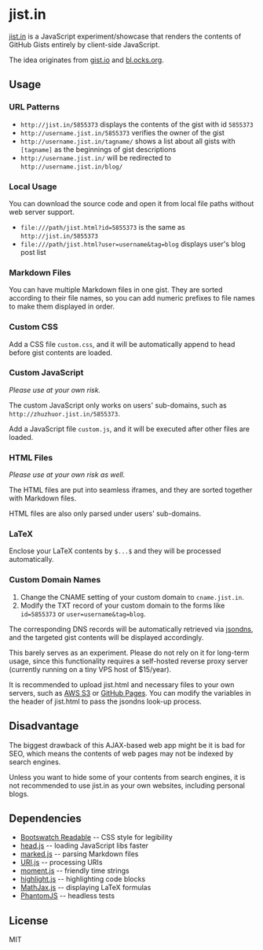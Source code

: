 # jist.in

[jist.in](http://jist.in) is a JavaScript experiment/showcase that renders the contents of GitHub Gists entirely by client-side JavaScript.

The idea originates from [gist.io](http://gist.io) and [bl.ocks.org](http://bl.ocks.org).

## Usage

### URL Patterns

* `http://jist.in/5855373` displays the contents of the gist with id `5855373`
* `http://username.jist.in/5855373` verifies the owner of the gist
* `http://username.jist.in/tagname/` shows a list about all gists with `[tagname]` as the beginnings of gist descriptions
* `http://username.jist.in/` will be redirected to `http://username.jist.in/blog/`

### Local Usage

You can download the source code and open it from local file paths without web server support.

* `file:///path/jist.html?id=5855373` is the same as `http://jist.in/5855373`
* `file:///path/jist.html?user=username&tag=blog` displays user's blog post list

### Markdown Files

You can have multiple Markdown files in one gist. They are sorted according to their file names, so you can add numeric prefixes to file names to make them displayed in order.

### Custom CSS

Add a CSS file `custom.css`, and it will be automatically append to head before gist contents are loaded.

### Custom JavaScript

*Please use at your own risk.*

The custom JavaScript only works on users' sub-domains, such as `http://zhuzhuor.jist.in/5855373`.

Add a JavaScript file `custom.js`, and it will be executed after other files are loaded.

### HTML Files

*Please use at your own risk as well.*

The HTML files are put into seamless iframes, and they are sorted together with Markdown files.

HTML files are also only parsed under users' sub-domains.

### LaTeX

Enclose your LaTeX contents by `$...$` and they will be processed automatically.

### Custom Domain Names

1. Change the CNAME setting of your custom domain to `cname.jist.in`.
2. Modify the TXT record of your custom domain to the forms like `id=5855373` or `user=username&tag=blog`.

The corresponding DNS records will be automatically retrieved via [jsondns](http://json.org), and the targeted gist contents will be displayed accordingly.

This barely serves as an experiment. Please do not rely on it for long-term usage, since this functionality requires a self-hosted reverse proxy server (currently running on a tiny VPS host of $15/year).

It is recommended to upload jist.html and necessary files to your own servers, such as [AWS S3](http://aws.amazon.com/s3/) or [GitHub Pages](http://pages.github.com/). You can modify the variables in the header of jist.html to pass the jsondns look-up process.


## Disadvantage

The biggest drawback of this AJAX-based web app might be it is bad for SEO, which means the contents of web pages may not be indexed by search engines.

Unless you want to hide some of your contents from search engines, it is not recommended to use jist.in as your own websites, including personal blogs.


## Dependencies

* [Bootswatch Readable](http://bootswatch.com/readable/) -- CSS style for legibility
* [head.js](http://headjs.com/)  -- loading JavaScript libs faster
* [marked.js](https://github.com/chjj/marked)  -- parsing Markdown files
* [URI.js](http://medialize.github.io/URI.js/)  -- processing URIs
* [moment.js](http://momentjs.com/)  -- friendly time strings
* [highlight.js](http://softwaremaniacs.org/soft/highlight/en/)  -- highlighting code blocks
* [MathJax.js](http://www.mathjax.org/)  -- displaying LaTeX formulas
* [PhantomJS](http://phantomjs.org/)  -- headless tests

## License

MIT